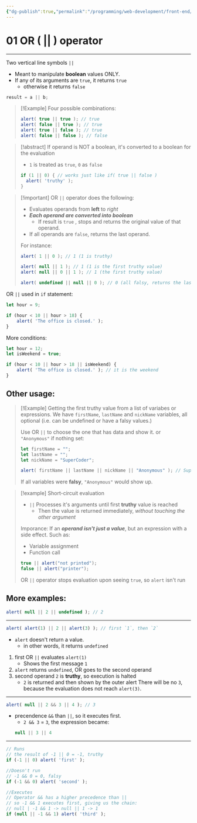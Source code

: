 ```yaml
---
{"dg-publish":true,"permalink":"/programming/web-development/front-end/javascript-vanilla/01-basics/09-logical-operators/01-or-operator/","tags":["programming","webdevelopment","frontend","JavaScript"]}
---
```


# 01 OR ( || ) operator

--- 
Two vertical line symbols `||`
- Meant to manipulate __boolean__ values ONLY.
- If any of its arguments are `true`, it returns `true`
	- otherwise it returns `false`
```javascript
result = a || b;
```

>[!Example] Four possible combinations:
>```javascript
>alert( true || true ); // true
>alert( false || true ); // true
>alert( true || false ); // true
>alert( false || false ); // false
>```

>[!abstract] If operand is NOT a boolean, it's converted to a boolean for the evaluation
>- `1` is treated as `true`, `0` as `false`
> ```javascript
> if (1 || 0) { // works just like if( true || false )
> 	alert( 'truthy' );
> }
> ```

>[!important] OR `||` operator does the following:
>- Evaluates operands from __left__ to _right_
>- ___Each operand are converted into boolean___
>	- If result is `true` , stops and returns the original value of that operand.
> - If all operands are `false`, returns the last operand.
> 
> For instance:
> ```javascript
> alert( 1 || 0 ); // 1 (1 is truthy)
> 
> alert( null || 1 ); // 1 (1 is the first truthy value)
> alert( null || 0 || 1 ); // 1 (the first truthy value)
> 
> alert( undefined || null || 0 ); // 0 (all falsy, returns the last value)
> ```


OR `||` used in `if` statement:
```javascript
let hour = 9;

if (hour < 10 || hour > 18) {
	alert( 'The office is closed.' );
}
```

More conditions:
```javascript
let hour = 12;
let isWeekend = true;

if (hour < 10 || hour > 18 || isWeekend) {
	alert( 'The office is closed.' ); // it is the weekend
}
```
## Other usage:

>[!Example] Getting the first truthy value from a list of variabes or expressions.
> We have `firstName`, `lastName` and `nickName` variables,
>  all optional (i.e. can be undefined or have a falsy values.)
>  
> Use OR `||` to choose the one that has data and show it.
> 	or `"Anonymous"` if nothing set:
> ```javascript
> let firstName = "";
> let lastName = "";
> let nickName = "SuperCoder";
>
> alert( firstName || lastName || nickName || "Anonymous" ); // SuperCoder
> ```
> If all variables were __falsy__, `"Anonymous"` would show up.

>[!example] Short-circuit evaluation
> - `||` Processes it's arguments until first __truthy__ value is reached
> 	- Then the value is returned immediately, _without touching the other argument_
> 
> Imporance: If an ___operand isn't just a value___, but an expression with a side effect.
> Such as:
> -  Variable assignment
> -  Function call
> 
> ```javascript
> true || alert("not printed");
> false || alert("printer");
> ```
> OR `||` operator stops evaluation upon seeing `true`, so `alert` isn't run



## More examples:
```javascript
alert( null || 2 || undefined ); // 2
```

---

```javascript
alert( alert(1) || 2 || alert(3) ); // first `1`, then `2`
```
- `alert` doesn't return a value.
	- in other words, it returns `undefined`
1. first OR `||` evaluates `alert(1)`
	- Shows the first message `1`
2. `alert` returns `undefined`, OR goes to the second operand
3. second operand `2` is __truthy__, so execution is halted
	- `2` is returned and then shown by the outer alert
There will be no `3`, because the evaluation does not reach `alert(3)`.

---

```javascript
alert( null || 2 && 3 || 4 ); // 3
```
- precendence `&&` than `||`, so it executes first.
	- `2 && 3` = `3`, the expression became:
	```javascript
	null || 3 || 4
	```

---
```javascript
// Runs
// the result of -1 || 0 = -1, truthy
if (-1 || 0) alert( 'first' );

//Doesn't run
// -1 && 0 = 0, falsy
if (-1 && 0) alert( 'second' );

//Executes 
// Operator && has a higher precedence than ||
// so -1 && 1 executes first, giving us the chain:
// null | -1 && 1 -> null || 1 -> 1
if (null || -1 && 1) alert( 'third' );
```
